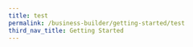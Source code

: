 ```yaml
---
title: test
permalink: /business-builder/getting-started/test
third_nav_title: Getting Started
---
```

